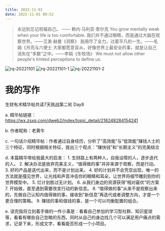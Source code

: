 ```yaml
---
title: 2022-11-01
date: 2022-11-01 08:52
---
```


> 永远别忘记祝福自己。 —— 赖内·马利亚·里尔克
> You grow mentally weak when your life is too comfortable.
> 我们并不通过眼睛，而是通过大脑在观察世界。——艾美·赫曼《洞察》
> 我用尽了全力，过着平凡的一生。——毛姆《月亮与六便士
> 大家都愿意盲从，好像世界上最安全的事，就是让自己消失在“多数”之中。——李娟《冬牧场》
> We must not allow other people's limited perceptions to define us. ​​​​

![rq-20221101](http://images.iotop.work/uPic/2022111-rq-20221101.jpg)
![rq-20221101-1](http://images.iotop.work/uPic/2022111-rq-20221101-1.jpg)
![rq-20221101-2](http://images.iotop.work/uPic/2022111-rq-20221101-2.jpg)


# 我的写作

生财有术精华帖共读7天挑战第二轮 Day8

a. 精华帖链接：https://wx.zsxq.com/dweb2/index/topic_detail/218248284154241

b. 作者昵称：老黄牛

c. 一句话介绍精华帖：作者通过自身经历，分析了“高效能”与“低效能”赚钱人士的三个特征，同时根据相关特征，提出三个观点：“赚快钱”和“长期主义”的完美结合

d. 本篇精华带给我最大的启发：
    1. 生财路上有两种人，自我设障的人，逐步迭代的人。
    2. 解决办法是放弃完美主义，“值得做的事”并非来源于观察，而是行动。
    3. 好的产品是迭代出来，而不是计划出来。
    4. 好的计划并不会凭空出现，唯一的方法就是撞见世界，让光线和声音冲击你的眼睛和耳朵，让世界将细节雕刻到你的世界模型中。
    5. 烂计划胜过无计划。
    6. 从我们身边的资源获得“相对最优”的方案
    7. 开始做，直至遇到需要改变行动的新信息。
    8. “值得做的事”从来不是观察出来的，先做自己认知内值得做的事，接收到“新信息”再迭代或者调整方向，才是一个更合理的策略。
    9. 赚钱的事和值钱的事，是一个可以均衡配置的组合。

e. 读完我将立刻着手做的一件小事是：看看自己参加的学习型社群、知识星球等，看看有哪些自己忽略的东西，同时从自己的身边找几个可以满足用户痛点的需求，记录下来，形成文字，看看能否形成一个小项目。
